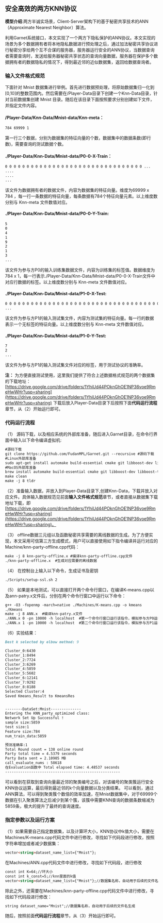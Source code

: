##  安全高效的两方KNN协议

**模型介绍**:两方半诚实场景，Client-Server架构下的基于秘密共享技术的ANN（Approximate Nearest Neighbor）算法。  

利用Garnet系统接口，本文实现了一个两方下隐私保护的ANN协议。本文实现的场景为多个数据拥有者将本地隐私数据进行预处理之后，通过加法秘密共享协议进行秘密分享给两个互不合谋的服务器，服务器运行安全的ANN协议，当数据查询者需要查询时，发送给服务器秘密共享状态的查询向量数据，服务器在保护多个数据拥有者的数据隐私的情况下，得到最近邻的近似数据集，返回给数据查询者。


### 输入文件格式规范

下面针对 Mnist 数据集进行举例。首先进行数据预处理，将原始数据集归一化到[0,10]的整数范围内。然后需要在/Player-Data目录下创建一个Knn-Data目录，针对当前数据集创建 Mnist 目录。随后在该目录下面按照要求分别创建如下文件，并指定文件内容。

#### /Player-Data/Knn-Data/Mnist-data/Knn-meta：
```markdown
784 69999 1
```
第一行三个数据，分别为数据集的特征向量的个数，数据集中的数据条数(即行数)，需要查询的测试数据个数。

#### ./Player-Data/Knn-Data/Mnist-data/P0-0-X-Train：
```markdown
0 0 0 0 0 0 0 0 0 0 0 0 0 0 0 0 0 0 0 0 0 0 0 0 0 0 0 0 0 0 0 0 ...
....
....
...
```
该文件为数据拥有者的数据文件，内容为数据集的特征向量。维度为69999 x 784 ，每一行一条数据的特征向量，每条数据有784个特征向量元素。以上维度数分别与 Knn-meta 文件数值对应。
#### ./Player-Data/Knn-Data/Mnist-data/P0-0-Y-Train:
```markdown
5
0
4
1
9
2
1
3
...
```
该文件为参与方P0的输入训练集数据文件，内容为训练集的标签值。数据维度为784 x 1，每一行表示./Player-Data/Knn-Data/Mnist-data/P0-0-X-Train文件中对应行数据的标签。以上维度数分别与 Knn-meta 文件数值对应。
#### ./Player-Data/Knn-Data/Mnist-data/P1-0-X-Test:
```markdown
0 0 0 0 0 0 0 0 0 0 0 0 0 0 0 0 0 0 0 0 0 0 0 0 0 0 0 0 0 0 0 0 0 0 0 0 0 0 0 ...
...
```
该文件为参与方P1的输入测试集文件，内容为测试集的特征向量。每一行的数据表示一个无标签的特征向量。以上维度数分别与 Knn-meta 文件数值对应。
#### ./Player-Data/Knn-Data/Mnist-data/P1-0-Y-Test:
```markdown
7
2
...
```
该文件为参与方P1的输入测试集文件对应的标签，用于测试协议的准确率。


**注：**
为方便直接测试使用，这里我们提供了符合上述数据格式规范的两个数据集的下载地址：[https://drive.google.com/drive/folders/1YhiUd44POknGhOE1NP36voe9RmeHwWHr?usp=sharing](https://drive.google.com/drive/folders/1YhiUd44POknGhOE1NP36voe9RmeHwWHr?usp=sharing)
下载后放入Player-Data目录下后按照下面**代码运行流程**章节，从（2）开始运行即可。


### 代码运行流程
（1） 源码下载，以及相应系统的外部库准备，随后进入Garnet目录，在命令行界面中输入以下命令编译虚拟机:
```markdown
#源码下载
git clone https://github.com/FudanMPL/Garnet.git --recursive #源码下载
#Linux外部库准备
sudo apt-get install automake build-essential cmake git libboost-dev libboost-thread-dev libntl-dev libsodium-dev libssl-dev libtool m4  texinfo yasm
#MacOS外部库准备
brew install automake build-essential cmake git libboost-dev libboost-thread-dev libntl-dev libsodium-dev libssl-dev libtool m4 texinfo yasm
make clean  
make -j 8 tldr
```
（2）准备输入数据，并放入到Player-Data目录下,创建Knn-Data，下载并放入对应文件。具体输入数据规范见前面**输入文件格式规范**章节，或者直接从数据集下载地址下载，即[https://drive.google.com/drive/folders/1YhiUd44POknGhOE1NP36voe9RmeHwWHr?usp=sharing](https://drive.google.com/drive/folders/1YhiUd44POknGhOE1NP36voe9RmeHwWHr?usp=sharing)。

（3） offline数据三元组以及函数秘密共享需要的离线数据的生成。为了方便实现，本文采用可信第三方生成模式，用户可以直接使用如下指令编译并运行对应的Machine/knn-party-offline.cpp代码：
```markdown
make -j 8 knn-party-offline.x #编译knn-party-offline.cpp文件
./knn-party-offline.x  #生成对应需要的离线数据
```

（4） 在控制台上输入以下命令，生成证书及密钥
```markdown
./Scripts/setup-ssl.sh 2
```
（5） 如果是本地测试，可以直接打开两个命令行窗口，在编译K-means.cpp以及ann-patry.x文件后，分别在两个命令行窗口中运行以下命令：
```markdown
g++ -O3 -fopenmp -march=native ./Machines/K-means.cpp -o kmeans
./Kmeans
make -j 8 ANN.x  #编译knn-patry.x文件
./ANN.x 0 -pn 10000 -h localhost  #第一个命令行窗口运行该指令，模拟参与方P0运行的命令
./ANN.x 1 -pn 10000 -h localhost  #第二个命令行窗口运行该指令，模拟参与方P1运行的命令
```
（6）实验结果：
```markdown
Best k selected by elbow method: 9

Cluster_0:6430
Cluster_1:8494
Cluster_2:7724
Cluster_3:6269
Cluster_4:5859
Cluster_5:5602
Cluster_6:12141
Cluster_7:9292
Cluster_8:8188
Selected Cluster:4
Saved Kmeans_Result to KmeansRes


--------DataSet:Mnist--------------
Entering the KNN_party_optimized class:
Network Set Up Successful ! 
sample size:5859
test size:1
Feature size:784
num_train_data:5859

预测准确率:1
Total Round count = 138 online round
Party total time = 4.5379 seconds
Party Data sent = 2.10905 MB
call_evaluate_nums : 58618
在Evaluation函数中 Total elapsed time: 4.48537 seconds
-----------------------------------------------------

```
可以看到在获取到查询向量最近邻的聚类编号之后，对该编号的聚类簇运行安全KNN协议运算，最后得到最近邻的k个向量数据以及分类结果。
可以看到，通过ANN算法，可以得到聚类簇个数倍的效率加速，在Mnist数据集中，对于69999个数据在引入聚类算法之后减少到某个簇，该簇中需要KNN查询的数据条数缩减为5859条，极大的提升了最终的查询速度。

### 指定参数以及运行方案
（1）如果需要自己指定数据集，以及计算环大小，KNN协议中k值大小，需要在Machines/K-means.cpp代码文件中进行修改，寻找如下代码段进行修改，按照字符串增加或者减少数据集：
```markdown
vector<string>dataset_name_list={"Mnist"};
```
在Machines/ANN.cpp代码文件中进行修改，寻找如下代码段，进行修改
```markdown
const int K=64;//环大小
const int k_const=5;//knn里面的k值 
vector<string>dataset_name_list={"Mnist"};//数据集名称，自动用于后续的文件名生成
```
除此之外，还需要在Machines/knn-party-offline.cpp代码文件中进行修改，寻找如下代码段进行修改：
```markdown
string dataset_name="Mnist";//数据集名称，自动用于后续的文件名生成
```
随后，按照前面**代码运行流程**章节，从（3）开始运行即可。